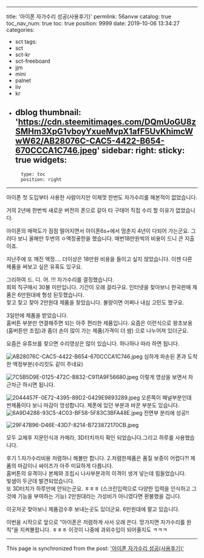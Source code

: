 
---
title: '아이폰 자가수리 성공(사용후기)'
permlink: 56anvw
catalog: true
toc_nav_num: true
toc: true
position: 9999
date: 2019-10-06 13:34:27
categories:
- sct
tags:
- sct
- sct-kr
- sct-freeboard
- jjm
- mini
- palnet
- liv
- kr
- dblog
thumbnail: 'https://cdn.steemitimages.com/DQmUoGU8zSMHm3XpG1vboyYxueMvpX1afF5UvKhimcWwW62/AB28076C-CAC5-4422-B654-670CCCA1C746.jpeg'
sidebar:
    right:
        sticky: true
widgets:
    -
        type: toc
        position: right
---


아이폰 첫 도입부터 사용한 사람이지만 
이제껏 한번도 자가수리를 해본적이 없었습니다.  

거의 2년에 한번씩 새로운 버전의 폰으로 갈아 타 구태어 직접 수리 할 이유가 없었습니다.  

아이폰의 매력도가 점점 떨어지면서 아이폰6s+에서 멈춘지 4년이 다되어 가는군요.  그러다 보니 올해만 두번의 ㅇ액정굫한을 했습니다. 매번18만원씩의 비용이 드니 큰 지출이죠.  

지난주에 또 깨진 액정....
더이상은 18만원 비용을 들이고 싶지 않았습니다.  이젠 다른 제품을 써보고 싶은 유혹도 있구요.  

그리하여 드. 디. 어. !!!
자가수리를 결정했습니다.  
회외 직구매시 30불 미만입니다.  기간이 오래 걸리구요. 
인터넷을 찾아보니 한국판매 제품은 6만원대에 형성 된듯했습니다.  
찾고 찾고 찾아 2만원대 제품을 찾았습니다.  불량이면 어쩌나 내심 고민도 했구요.  

3일만에 제품을 받았습니다.  
홈버튼 부분만 연결해주면 되는 아주 편리한 제품입니다.  요즘은 이런식으로 왕초보용(홈버튼만 조립)과 좀더 손이 많이 가는 제품(가격이 더 쌈) 으로 나누어져 있더군요. 

요즘은 유튜브를 찾으면 수리영상은 많이 있습니다. 하나하나 따라 하면 됩니다. 

![AB28076C-CAC5-4422-B654-670CCCA1C746.jpeg](https://cdn.steemitimages.com/DQmUoGU8zSMHm3XpG1vboyYxueMvpX1afF5UvKhimcWwW62/AB28076C-CAC5-4422-B654-670CCCA1C746.jpeg)
심하게 파손된 폰과 도착한 액정부분(수리킷도 같이 주네요)

![7C5B5D9E-0125-472C-B832-C911A9F56680.jpeg](https://cdn.steemitimages.com/DQmXy4Xqs1VwgMAwgxKex64zZk7VTg5pdncVC9JqpwBEuAe/7C5B5D9E-0125-472C-B832-C911A9F56680.jpeg)
이렇게 영상을 보면서 차근차근 하시면 됩니다. 

![2044457F-0E72-4395-89D2-0429E9893289.jpeg](https://cdn.steemitimages.com/DQmYvqU9W4B4gJzoL92KAxPk4m1gaeBpeUCGEzkCytChSPa/2044457F-0E72-4395-89D2-0429E9893289.jpeg)
오른쪽이 패널부분인데 싼제품이다 보니 마감이 엉성합니다. 
제폰에 있던 부분과 바꾼 부분도 있습니다. 
![6A9D4288-93C5-4C03-BF58-5F83C3BFA48E.jpeg](https://cdn.steemitimages.com/DQmQ3dpLZZiZSsjwRxxMV32GzoiiXGac1xikFSeNa9ncHiM/6A9D4288-93C5-4C03-BF58-5F83C3BFA48E.jpeg)
전면부 분리에 성공!!

![29F47B96-D46E-43D7-8214-B723872170CB.jpeg](https://cdn.steemitimages.com/DQmbS4Vm9DorwHkUFJUaPSyyxKGPTGyESrveszfmBoph4kA/29F47B96-D46E-43D7-8214-B723872170CB.jpeg)

모두 교체후 지문인식과 카메라, 3D터치까지 확인 되었습니다.그리고 하루를 사용했습니다. 

후기 
1.자가수리비용 저렴하니 해볼만 합니다. 
2.저렴한제품은 품질 보증이 어렵다?!
제품의 마감이나 싸이즈가 아주 미묘하게 다릅니다.  
홈버튼의 유격이나 본체와 조립시 나사부분과의 이격이 생겨 넣는데 힘들었습니다.  
빛샘이 두군데 발견되었습니다.  
또 3D터치가 하루만에 안되는군요. ㅎㅎㅎ (스크린입력으로 다양한 입력을 인식하고 그것에 기능을 부여하는 기능) 
2만원대라는 가성비가 아니였다면 환불했을 겁니다. 

이곳저곳 찾아보니 제품검수후 보내는곳도 있더군요. 6만원대에 팔고 있습니다.  

이번을 시작으로 앞으로 “아이폰은 저렴하게 사서 오래 쓴다.  망가지면 자가수리를 원칙”을 지켜볼랍니다. ㅎㅎㅎ 이것이 나중에 과외수입이 되어줄지도 ㅋㅋㅋ

- - -

This page is synchronized from the post: ['아이폰 자가수리 성공(사용후기)'](https://steemit.com/@kingbit/56anvw)
